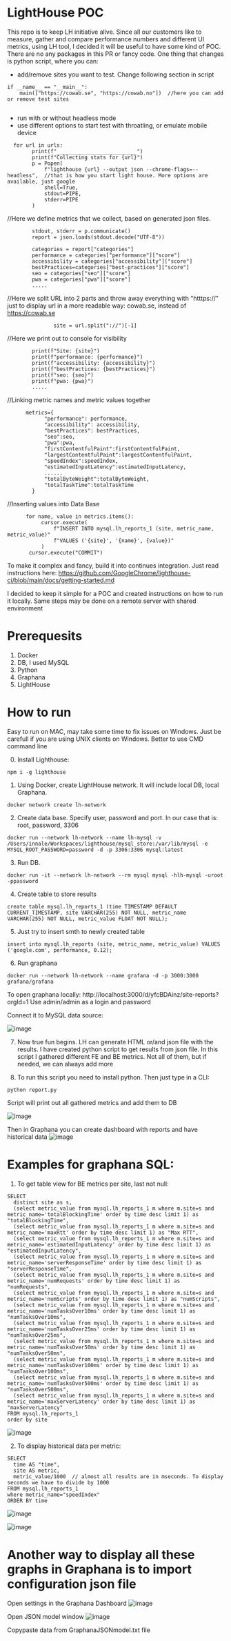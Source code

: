 # LightHouse POC
This repo is to keep LH initiative alive. Since all our customers like to measure, gather and compare performance numbers and different UI metrics, using LH tool, I decided it will be useful to have some kind of POC. There are no any packages in this PR or fancy code. One thing that changes is python script, where you can:
* add/remove sites you want to test. Change following section in script
``` 
if __name__ == "__main__":
    main(["https://cowab.se", "https://cowab.no"])  //here you can add or remove test sites
    
```  
    
* run with or without headless mode
* use different options to start test with throatling, or emulate mobile device
```
  for url in urls:
        print(f"__________________________")
        print(f"Collecting stats for {url}")
        p = Popen(
            f"lighthouse {url} --output json --chrome-flags=--headless",  //that is how you start light house. More options are available, just google
            shell=True,
            stdout=PIPE,
            stderr=PIPE
        )
```
 
 //Here we define metrics that we collect, based on generated json files.

```
        stdout, stderr = p.communicate()
        report = json.loads(stdout.decode("UTF-8"))

        categories = report["categories"]
        performance = categories["performance"]["score"]
        accessibility = categories["accessibility"]["score"]
        bestPractices=categories["best-practices"]["score"]
        seo = categories["seo"]["score"]
        pwa = categories["pwa"]["score"]
        .....
```

 //Here we split URL into 2 parts and throw away everything with "htttps://" just to display url in a more readable way: cowab.se, instead of https://cowab.se
       
```
               site = url.split("://")[-1]
```

//Here we print out to console for visibility

```
        print(f"Site: {site}")
        print(f"performance: {performance}")
        print(f"accessibility: {accessibility}")
        print(f"bestPractices: {bestPractices}")
        print(f"seo: {seo}")
        print(f"pwa: {pwa}")
        .....
 ```       
        
//Linking metric names and metric values together
```
      metrics={
            "performance": performance,
            "accessibility": accessibility,
            "bestPractices": bestPractices,
            "seo":seo,
            "pwa":pwa,
            "firstContentfulPaint":firstContentfulPaint,
            "largestContentfulPaint":largestContentfulPaint,
            "speedIndex":speedIndex,
            "estimatedInputLatency":estimatedInputLatency,
            ......
            "totalByteWeight":totalByteWeight,
            "totalTaskTime":totalTaskTime
        }
 ```
        
       
  //Inserting values into Data Base       
 ```
       for name, value in metrics.items():
            cursor.execute(
                f"INSERT INTO mysql.lh_reports_1 (site, metric_name, metric_value)"
                f"VALUES ('{site}', '{name}', {value})"
            )
        cursor.execute("COMMIT")

```  
    

To make it complex and fancy, build it into continues integration. Just read instructions here: https://github.com/GoogleChrome/lighthouse-ci/blob/main/docs/getting-started.md

I decided to keep it simple for a POC and created instructions on how to run it locally. Same steps may be done on a remote server with shared environment


# Prerequesits
1. Docker
2. DB, I used MySQL
3. Python
4. Graphana
5. LightHouse

# How to run 
Easy to run on MAC, may take some time to fix issues on Windows. Just be carefull if you are using UNIX clients on Windows. Better to use CMD command line


0) Install Lighthouse:

```
npm i -g lighthouse
```

1) Using Docker, create LightHouse network. It will include local DB, local Graphana.

```
docker network create lh-network
```

2) Create data base. Specify user, password and port. In our case that is: root, password, 3306

```
docker run --network lh-network --name lh-mysql -v /Users/innale/Workspaces/lighthouse/mysql_store:/var/lib/mysql -e MYSQL_ROOT_PASSWORD=password -d -p 3306:3306 mysql:latest
```

3) Run DB.

```
docker run -it --network lh-network --rm mysql mysql -hlh-mysql -uroot -ppassword
```

4) Create table to store results 

```
create table mysql.lh_reports_1 (time TIMESTAMP DEFAULT CURRENT_TIMESTAMP, site VARCHAR(255) NOT NULL, metric_name VARCHAR(255) NOT NULL, metric_value FLOAT NOT NULL);
```

5) Just try to insert smth to newly created table


```
insert into mysql.lh_reports (site, metric_name, metric_value) VALUES ('google.com', performance, 0.12); 
```


6) Run graphana

```
docker run --network lh-network --name grafana -d -p 3000:3000 grafana/grafana
```

To open graphana locally: http://localhost:3000/d/yfcBDAinz/site-reports?orgId=1 
Use admin/admin as a login and password

Connect it to MySQL data source:

![image](https://user-images.githubusercontent.com/54897268/130839796-b9f30c6d-c457-4fa1-a114-eb15af3b0286.png)


7) Now true fun begins. LH can generate HTML or/and json file with the results. I have created python script to get results from json file.
In this script I gathered different FE and BE metrics. Not all of them, but if needed, we can always add more 

8) To run this script you need to install python. Then just type in a CLI: 
```
python report.py
```

Script will print out all gathered metrics and add them to DB

![image](https://user-images.githubusercontent.com/54897268/125449877-28f545b8-70b2-44cc-9a5b-06ba5a39e7a0.png)

Then in Graphana you can create dashboard with reports and have historical data
![image](https://user-images.githubusercontent.com/54897268/125450027-a4571ca1-b6c0-441c-bc11-7850cbe75052.png)

# Examples for graphana SQL:
1) To get table view for BE metrics per site, last not null:


```
SELECT
  distinct site as s,
  (select metric_value from mysql.lh_reports_1 m where m.site=s and metric_name='totalBlockingTime' order by time desc limit 1) as "totalBlockingTime",
  (select metric_value from mysql.lh_reports_1 m where m.site=s and metric_name='maxRtt' order by time desc limit 1) as "Max RTT",
  (select metric_value from mysql.lh_reports_1 m where m.site=s and metric_name='estimatedInputLatency' order by time desc limit 1) as "estimatedInputLatency",
  (select metric_value from mysql.lh_reports_1 m where m.site=s and metric_name='serverResponseTime' order by time desc limit 1) as "serverResponseTime",
  (select metric_value from mysql.lh_reports_1 m where m.site=s and metric_name='numRequests' order by time desc limit 1) as "numRequests",
  (select metric_value from mysql.lh_reports_1 m where m.site=s and metric_name='numScripts' order by time desc limit 1) as "numScripts",
  (select metric_value from mysql.lh_reports_1 m where m.site=s and metric_name='numTasksOver10ms' order by time desc limit 1) as "numTasksOver10ms",
  (select metric_value from mysql.lh_reports_1 m where m.site=s and metric_name='numTasksOver25ms' order by time desc limit 1) as "numTasksOver25ms",
  (select metric_value from mysql.lh_reports_1 m where m.site=s and metric_name='numTasksOver50ms' order by time desc limit 1) as "numTasksOver50ms",
  (select metric_value from mysql.lh_reports_1 m where m.site=s and metric_name='numTasksOver100ms' order by time desc limit 1) as "numTasksOver100ms",
  (select metric_value from mysql.lh_reports_1 m where m.site=s and metric_name='numTasksOver500ms' order by time desc limit 1) as "numTasksOver500ms",
  (select metric_value from mysql.lh_reports_1 m where m.site=s and metric_name='maxServerLatency' order by time desc limit 1) as "maxServerLatency"
FROM mysql.lh_reports_1
order by site
```

![image](https://user-images.githubusercontent.com/54897268/125470674-c49751f8-68ef-4817-9986-ac1ea93eda4e.png)


2) To display historical data per metric:
```
SELECT
  time AS "time",
  site AS metric,
  metric_value/1000  // almost all results are in mseconds. To display seconds we have to divide by 1000
FROM mysql.lh_reports_1
where metric_name="speedIndex"
ORDER BY time
```
![image](https://user-images.githubusercontent.com/54897268/125469684-e3179bc0-949f-4850-8498-e7cb44028cbb.png)

![image](https://user-images.githubusercontent.com/54897268/125470898-3c7312e1-b404-4305-b227-441988189f8c.png)

# Another way to display all these graphs in Graphana is to import configuration json file
Open settings in the Graphana Dashboard
![image](https://user-images.githubusercontent.com/54897268/125501170-9849b176-aa12-4494-97bb-c0e9719efbad.png)


Open JSON model window
![image](https://user-images.githubusercontent.com/54897268/125501311-d5ab302b-893b-4630-b627-f1804e226742.png)

Copypaste data from GraphanaJSONmodel.txt file
